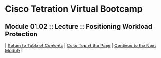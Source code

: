 # Cisco Tetration Virtual Bootcamp
  
## Module 01.02 :: Lecture :: Positioning Workload Protection



| [Return to Table of Contents](https://tetration.guru/bootcamp/) | [Go to Top of the Page]() | [Continue to the Next Module]() |